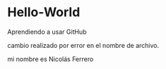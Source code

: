 # Hello-World
Aprendiendo a usar GitHub

cambio realizado por error en el nombre de archivo.

mi nombre es Nicolás Ferrero
